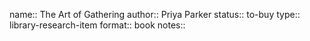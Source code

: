 name:: The Art of Gathering
author:: Priya Parker
status:: to-buy
type:: library-research-item
format:: book
notes::
